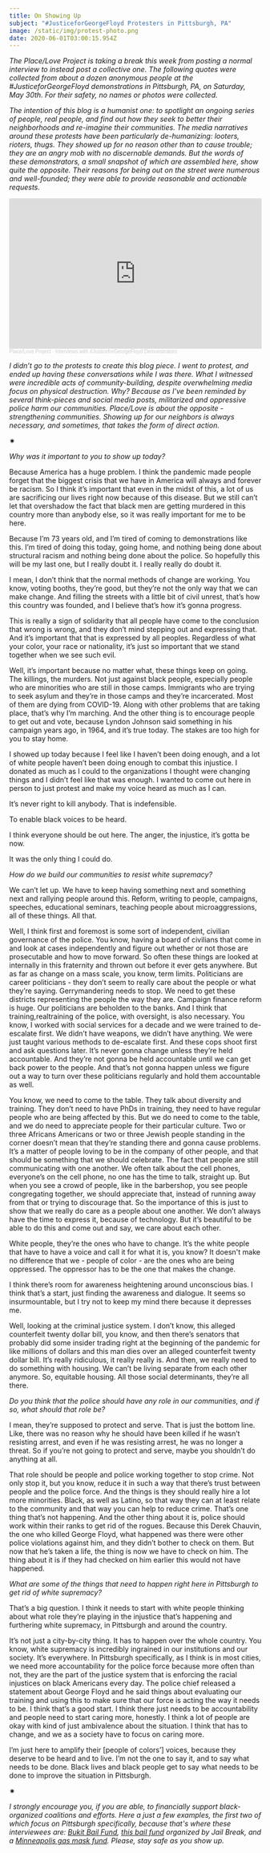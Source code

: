 ```yaml
---
title: On Showing Up
subject: "#JusticeforGeorgeFloyd Protesters in Pittsburgh, PA"
image: /static/img/protest-photo.png
date: 2020-06-01T03:00:15.954Z
---
```

*The Place/Love Project is taking a break this week from posting a normal interview to instead post a collective one. The following quotes were collected from about a dozen anonymous people at the #JusticeforGeorgeFloyd demonstrations in Pittsburgh, PA, on Saturday, May 30th. For their safety, no names or photos were collected.*

*The intention of this blog is a humanist one: to spotlight an ongoing series of people, real people, and find out how they seek to better their neighborhoods and re-imagine their communities. The media narratives around these protests have been particularly de-humanizing: looters, rioters, thugs. They showed up for no reason other than to cause trouble; they are an angry mob with no discernable demands. But the words of these demonstrators, a small snapshot of which are assembled here, show quite the opposite. Their reasons for being out on the street were numerous and well-founded; they were able to provide reasonable and actionable requests.*

<iframe width="100%" height="300" scrolling="no" frameborder="no" allow="autoplay" src="https://w.soundcloud.com/player/?url=https%3A//api.soundcloud.com/tracks/831952735&color=%23ff5500&auto_play=false&hide_related=false&show_comments=true&show_user=true&show_reposts=false&show_teaser=true&visual=true"></iframe><div style="font-size: 10px; color: #cccccc;line-break: anywhere;word-break: normal;overflow: hidden;white-space: nowrap;text-overflow: ellipsis; font-family: Interstate,Lucida Grande,Lucida Sans Unicode,Lucida Sans,Garuda,Verdana,Tahoma,sans-serif;font-weight: 100;"><a href="https://soundcloud.com/place-love-project" title="Place/Love Project" target="_blank" style="color: #cccccc; text-decoration: none;">Place/Love Project</a> · <a href="https://soundcloud.com/place-love-project/interviews-with-justiceforgeorgefloyd-demonstrators" title="Interviews with #JusticeforGeorgeFloyd Demonstrators" target="_blank" style="color: #cccccc; text-decoration: none;">Interviews with #JusticeforGeorgeFloyd Demonstrators</a></div>

*I didn’t go to the protests to create this blog piece. I went to protest, and ended up having these conversations while I was there. What I witnessed were incredible acts of community-building, despite overwhelming media focus on physical destruction. Why? Because as I've been reminded by several think-pieces and social media posts, militarized and oppressive police harm our communities. Place/Love is about the opposite - strengthening communities. Showing up for our neighbors is always necessary, and sometimes, that takes the form of direct action.*

<div>✷</div>

*Why was it important to you to show up today?*

Because America has a huge problem. I think the pandemic made people forget that the biggest crisis that we have in America will always and forever be racism. So I think it’s important that even in the midst of this, a lot of us are sacrificing our lives right now because of this disease. But we still can’t let that overshadow the fact that black men are getting murdered in this country more than anybody else, so it was really important for me to be here.

Because I’m 73 years old, and I’m tired of coming to demonstrations like this. I’m tired of doing this today, going home, and nothing being done about structural racism and nothing being done about the police. So hopefully this will be my last one, but I really doubt it. I really really do doubt it.

I mean, I don’t think that the normal methods of change are working. You know, voting booths, they’re good, but they’re not the only way that we can make change. And filling the streets with a little bit of civil unrest, that’s how this country was founded, and I believe that’s how it’s gonna progress.

This is really a sign of solidarity that all people have come to the conclusion that wrong is wrong, and they don’t mind stepping out and expressing that. And it’s important that that is expressed by all peoples. Regardless of what your color, your race or nationality, it’s just so important that we stand together when we see such evil.

Well, it’s important because no matter what, these things keep on going. The killings, the murders. Not just against black people, especially people who are minorities who are still in those camps. Immigrants who are trying to seek asylum and they’re in those camps and they’re incarcerated. Most of them are dying from COVID-19. Along with other problems that are taking place, that’s why I’m marching. And the other thing is to encourage people to get out and vote, because Lyndon Johnson said something in his campaign years ago, in 1964, and it’s true today. The stakes are too high for you to stay home.

I showed up today because I feel like I haven’t been doing enough, and a lot of white people haven’t been doing enough to combat this injustice. I donated as much as I could to the organizations I thought were changing things and I didn’t feel like that was enough. I wanted to come out here in person to just protest and make my voice heard as much as I can.

It’s never right to kill anybody. That is indefensible.

To enable black voices to be heard.

I think everyone should be out here. The anger, the injustice, it’s gotta be now.

It was the only thing I could do.

*How do we build our communities to resist white supremacy?*

We can’t let up. We have to keep having something next and something next and rallying people around this. Reform, writing to people, campaigns, speeches, educational seminars, teaching people about microaggressions, all of these things. All that.

Well, I think first and foremost is some sort of independent, civilian governance of the police. You know, having a board of civilians that come in and look at cases independently and figure out whether or not those are prosecutable and how to move forward. So often these things are looked at internally in this fraternity and thrown out before it ever gets anywhere. But as far as change on a mass scale, you know, term limits. Politicians are career politicians - they don’t seem to really care about the people or what they’re saying. Gerrymandering needs to stop. We need to get these districts representing the people the way they are. Campaign finance reform is huge. Our politicians are beholden to the banks. And I think that training,realtraining of the police, with oversight, is also necessary. You know, I worked with social services for a decade and we were trained to de-escalate first. We didn’t have weapons, we didn’t have anything. We were just taught various methods to de-escalate first. And these cops shoot first and ask questions later. It’s never gonna change unless they’re held accountable. And they’re not gonna be held accountable until we can get back power to the people. And that’s not gonna happen unless we figure out a way to turn over these politicians regularly and hold them accountable as well.

You know, we need to come to the table. They talk about diversity and training. They don’t need to have PhDs in training, they need to have regular people who are being affected by this. But we do need to come to the table, and we do need to appreciate people for their particular culture. Two or three Africans Americans or two or three Jewish people standing in the corner doesn’t mean that they’re standing there and gonna cause problems. It’s a matter of people loving to be in the company of other people, and that should be something that we should celebrate. The fact that people are still communicating with one another. We often talk about the cell phones, everyone’s on the cell phone, no one has the time to talk, straight up. But when you see a crowd of people, like in the barbershop, you see people congregating together, we should appreciate that, instead of running away from that or trying to discourage that. So the importance of this is just to show that we really do care as a people about one another. We don’t always have the time to express it, because of technology. But it’s beautiful to be able to do this and come out and say, we care about each other.

White people, they’re the ones who have to change. It’s the white people that have to have a voice and call it for what it is, you know? It doesn't make no difference that we - people of color - are the ones who are being oppressed. The oppressor has to be the one that makes the change.

I think there’s room for awareness heightening around unconscious bias. I think that’s a start, just finding the awareness and dialogue. It seems so insurmountable, but I try not to keep my mind there because it depresses me.

Well, looking at the criminal justice system. I don’t know, this alleged counterfeit twenty dollar bill, you know, and then there’s senators that probably did some insider trading right at the beginning of the pandemic for like millions of dollars and this man dies over an alleged counterfeit twenty dollar bill. It’s really ridiculous, it really really is. And then, we really need to do something with housing. We can’t be living separate from each other anymore. So, equitable housing. All those social determinants, they’re all there.

*Do you think that the police should have any role in our communities, and if so, what should that role be?*

I mean, they’re supposed to protect and serve. That is just the bottom line. Like, there was no reason why he should have been killed if he wasn’t resisting arrest, and even if he was resisting arrest, he was no longer a threat. So if you’re not going to protect and serve, maybe you shouldn’t do anything at all.

That role should be people and police working together to stop crime. Not only stop it, but you know, reduce it in such a way that there’s trust between people and the police force. And the things is they should really hire a lot more minorities. Black, as well as Latino, so that way they can at least relate to the community and that way you can help to reduce crime. That’s one thing that’s not happening. And the other thing about it is, police should work within their ranks to get rid of the rogues. Because this Derek Chauvin, the one who killed George Floyd, what happened was there were other police violations against him, and they didn’t bother to check on them. But now that he’s taken a life, the thing is now we have to check on him. The thing about it is if they had checked on him earlier this would not have happened.

*What are some of the things that need to happen right here in Pittsburgh to get rid of white supremacy?*

That’s a big question. I think it needs to start with white people thinking about what role they’re playing in the injustice that’s happening and furthering white supremacy, in Pittsburgh and around the country.

It’s not just a city-by-city thing. It has to happen over the whole country. You know, white supremacy is incredibly ingrained in our institutions and our society. It’s everywhere. In Pittsburgh specifically, as I think is in most cities, we need more accountability for the police force because more often than not, they are the part of the justice system that is enforcing the racial injustices on black Americans every day. The police chief released a statement about George Floyd and he said things about evaluating our training and using this to make sure that our force is acting the way it needs to be. I think that’s a good start. I think there just needs to be accountability and people need to start caring more, honestly. I think a lot of people are okay with kind of just ambivalence about the situation. I think that has to change, and we as a society have to focus on caring more.

I’m just here to amplify their \[people of colors’] voices, because they deserve to be heard and to live. I’m not the one to say it, and to say what needs to be done. Black lives and black people get to say what needs to be done to improve the situation in Pittsburgh.

<div>✷</div>

*I strongly encourage you, if you are able, to financially support black-organized coalitions and efforts. Here a just a few examples, the first two of which focus on Pittsburgh specifically, because that's where these interviewees are:* [](https://secure.everyaction.com/zae4prEeKESHBy0MKXTIcQ2)*[Bukit Bail Fund](https://www.bukitbailfund.org/donate), [](https://secure.everyaction.com/4omQDAR0oUiUagTu0EG-Ig2)[this bail fund](https://www.gofundme.com/f/aftercare-for) organized by Jail Break, and a [Minneapolis gas mask fund](https://twitter.com/BaconTribe/status/1266897075456917504). Please, stay safe as you show up.*